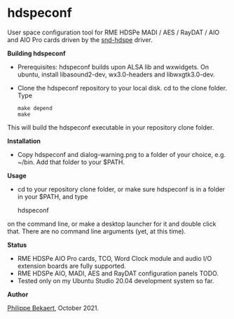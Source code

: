 # hdspeconf
User space configuration tool for RME HDSPe MADI / AES / RayDAT / AIO and AIO Pro cards driven by the [snd-hdspe](https://github.com/PhilippeBekaert/snd-hdspe) driver.

**Building hdspeconf**

- Prerequisites: hdspeconf builds upon ALSA lib and wxwidgets. On ubuntu, install libasound2-dev, wx3.0-headers and libwxgtk3.0-dev.

- Clone the hdspeconf repository to your local disk. cd to the clone folder. Type

      make depend
      make
      
This will build the hdspeconf executable in your repository clone folder.

**Installation**

- Copy hdspeconf and dialog-warning.png to a folder of your choice, e.g. ~/bin. Add that folder to your $PATH.

**Usage**

- cd to your repository clone folder, or make sure hdspeconf is in a folder in your $PATH, and type

     hdspeconf
     
on the command line, or make a desktop launcher for it and double click that. There are no command line arguments (yet, at this time).

**Status**

- RME HDSPe AIO Pro cards, TCO, Word Clock module and audio I/O extension boards are fully supported.
- RME HDSPe AIO, MADI, AES and RayDAT configuration panels TODO.
- Tested only on my Ubuntu Studio 20.04 development system so far.

**Author**

[Philippe Bekaert](mailto:linux@panokkel.be), October 2021.
      
      
